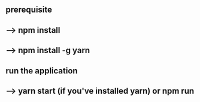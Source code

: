 ## prerequisite
## --> npm install
## --> npm install -g yarn

## run the application
## --> yarn start (if you've installed yarn) or npm run